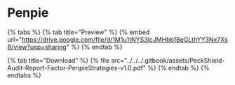 # Penpie

{% tabs %}
{% tab title="Preview" %}
{% embed url="https://drive.google.com/file/d/1M1u1tNYS3lcJMHbb1BeGLthYY3Nx7XsB/view?usp=sharing" %}
{% endtab %}

{% tab title="Download" %}
{% file src="../../../.gitbook/assets/PeckShield-Audit-Report-Factor-PenpieStrategies-v1.0.pdf" %}
{% endtab %}
{% endtabs %}
